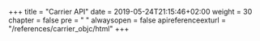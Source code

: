 +++
title = "Carrier API"
date = 2019-05-24T21:15:46+02:00
weight = 30
chapter = false
pre = "<i class='fa ela-page'></i> "
alwaysopen = false
apireferenceexturl = "/references/carrier_objc/html"
+++

